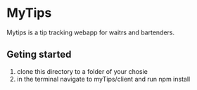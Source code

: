 # MyTips

Mytips is a tip tracking webapp for waitrs and bartenders.

## Geting started 
1. clone this directory to a folder of your chosie 
2. in the terminal navigate to myTips/client and run npm install

